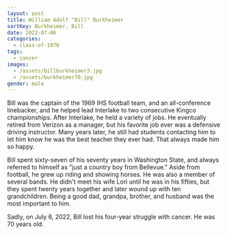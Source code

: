 ```yaml
---
layout: post
title: William Adolf "Bill" Burkheimer
sortKey: Burkheimer, Bill
date: 2022-07-06
categories:
  - class-of-1970
tags:
  - cancer
images:
  - /assets/billburkheimer3.jpg
  - /assets/burkheimer70.jpg
gender: male
---
```

B﻿ill was the captain of the 1969 IHS football team, and an all-conference linebacker, and he helped lead Interlake to two consecutive Kingco championships. After Interlake, he held a variety of jobs. He eventually retired from Verizon as a manager, but his favorite job ever was a defensive driving instructor. Many years later, he still had students contacting him to let him know he was the best teacher they ever had. That always made him so happy.

B﻿ill spent sixty-seven of his seventy years in Washington State, and always referred to himself as "just a country boy from Bellevue." Aside from football, he grew up riding and showing horses. He was also a member of several bands. He didn't meet his wife Lori until he was in his fifties, but they spent twenty years together and later wound up with ten grandchildren. Being a good dad, grandpa, brother, and husband was the most important to him.

S﻿adly, on July 6, 2022, Bill lost his four-year struggle with cancer. He was 70 years old.